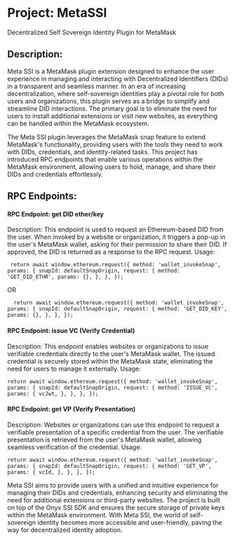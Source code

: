 # Project: MetaSSI
Decentralized Self Sovereign Identity Plugin for MetaMask

## Description:
Meta SSI is a MetaMask plugin extension designed to enhance the user experience in managing and interacting with Decentralized Identifiers (DIDs) in a transparent and seamless manner. In an era of increasing decentralization, where self-sovereign identities play a pivotal role for both users and organizations, this plugin serves as a bridge to simplify and streamline DID interactions. The primary goal is to eliminate the need for users to install additional extensions or visit new websites, as everything can be handled within the MetaMask ecosystem.

The Meta SSI plugin leverages the MetaMask snap feature to extend MetaMask's functionality, providing users with the tools they need to work with DIDs, credentials, and identity-related tasks. This project has introduced RPC endpoints that enable various operations within the MetaMask environment, allowing users to hold, manage, and share their DIDs and credentials effortlessly.

## RPC Endpoints:

#### RPC Endpoint: get DID ether/key

Description: This endpoint is used to request an Ethereum-based DID from the user. When invoked by a website or organization, it triggers a pop-up in the user's MetaMask wallet, asking for their permission to share their DID. If approved, the DID is returned as a response to the RPC request.
Usage: 

` return await window.ethereum.request({
    method: 'wallet_invokeSnap',
    params: {
      snapId: defaultSnapOrigin,
      request: {
        method: 'GET_DID_ETHR',
        params: {},
      },
    },
  });`

  OR

 `  return await window.ethereum.request({
    method: 'wallet_invokeSnap',
    params: {
      snapId: defaultSnapOrigin,
      request: {
        method: 'GET_DID_KEY',
        params: {},
      },
    },
  });` 

#### RPC Endpoint: issue VC (Verify Credential)

Description: This endpoint enables websites or organizations to issue verifiable credentials directly to the user's MetaMask wallet. The issued credential is securely stored within the MetaMask state, eliminating the need for users to manage it externally.
Usage:

 `return await window.ethereum.request({
    method: 'wallet_invokeSnap',
    params: {
      snapId: defaultSnapOrigin,
      request: {
        method: 'ISSUE_VC',
        params: {
          vcJwt,
        },
      },
    },
  });`

#### RPC Endpoint: get VP (Verify Presentation)

Description: Websites or organizations can use this endpoint to request a verifiable presentation of a specific credential from the user. The verifiable presentation is retrieved from the user's MetaMask wallet, allowing seamless verification of the credential.
Usage:

 `return await window.ethereum.request({
    method: 'wallet_invokeSnap',
    params: {
      snapId: defaultSnapOrigin,
      request: {
        method: 'GET_VP',
        params: {
          vcId,
        },
      },
    },
  });`


Meta SSI aims to provide users with a unified and intuitive experience for managing their DIDs and credentials, enhancing security and eliminating the need for additional extensions or third-party websites. The project is built on top of the Onyx SSI SDK and ensures the secure storage of private keys within the MetaMask environment. With Meta SSI, the world of self-sovereign identity becomes more accessible and user-friendly, paving the way for decentralized identity adoption.